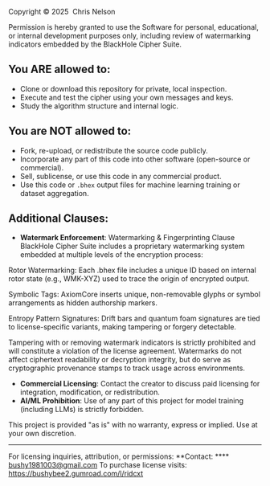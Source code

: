 Copyright © 2025  Chris Nelson

Permission is hereby granted to use the Software for personal, educational, or internal development purposes only, including review of watermarking indicators embedded by the BlackHole Cipher Suite.

## You ARE allowed to:

* Clone or download this repository for private, local inspection.
* Execute and test the cipher using your own messages and keys.
* Study the algorithm structure and internal logic.

## You are NOT allowed to:

* Fork, re-upload, or redistribute the source code publicly.
* Incorporate any part of this code into other software (open-source or commercial).
* Sell, sublicense, or use this code in any commercial product.
* Use this code or `.bhex` output files for machine learning training or dataset aggregation.

## Additional Clauses:

* **Watermark Enforcement**: 
Watermarking & Fingerprinting Clause
BlackHole Cipher Suite includes a proprietary watermarking system embedded at multiple levels of the encryption process:

Rotor Watermarking: Each .bhex file includes a unique ID based on internal rotor state (e.g., WMK-XYZ) used to trace the origin of encrypted output.

Symbolic Tags: AxiomCore inserts unique, non-removable glyphs or symbol arrangements as hidden authorship markers.

Entropy Pattern Signatures: Drift bars and quantum foam signatures are tied to license-specific variants, making tampering or forgery detectable.

Tampering with or removing watermark indicators is strictly prohibited and will constitute a violation of the license agreement. Watermarks do not affect ciphertext readability or decryption integrity, but do serve as cryptographic provenance stamps to track usage across environments.
* **Commercial Licensing**: Contact the creator to discuss paid licensing for integration, modification, or redistribution.
* **AI/ML Prohibition**: Use of any part of this project for model training (including LLMs) is strictly forbidden.

This project is provided "as is" with no warranty, express or implied. Use at your own discretion.

---

For licensing inquiries, attribution, or permissions: \*\*Contact: \*\*** bushy1981003@gmail.com 
To purchase license visits: https://bushybee2.gumroad.com/l/ridcxt
